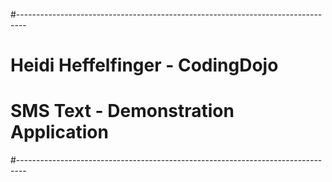 #--------------------------------------------------------------------------------
# Heidi Heffelfinger - CodingDojo
# SMS Text - Demonstration Application
#--------------------------------------------------------------------------------